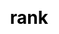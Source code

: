 ---
title: rank
description: "check rank: lucky point, user level, game times, reading times. Strive to be on the list and get rewards."
js: ["js/rank/rank.js"]
css: ["css/rank/rank.css"]
---